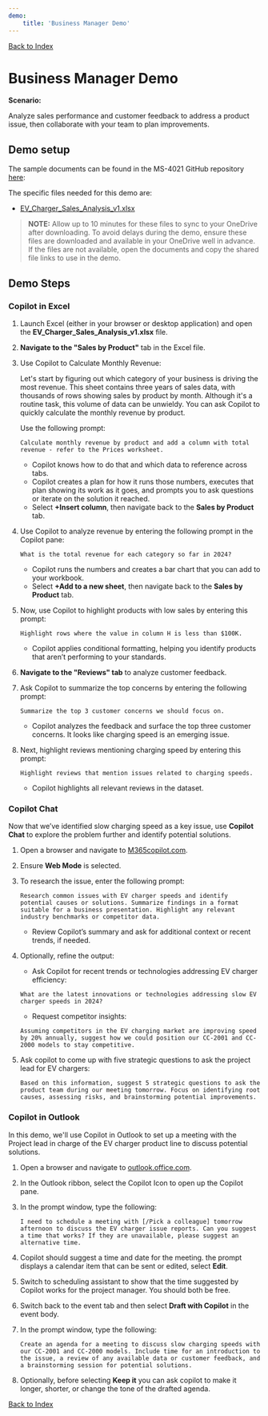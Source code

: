 ```yaml
---
demo:
    title: 'Business Manager Demo'
---
```


[Back to Index](https://microsoftlearning.github.io/MS-4021-Copilot-Immersion-Experience/)

# Business Manager Demo

**Scenario:**

Analyze sales performance and customer feedback to address a product issue, then collaborate with your team to plan improvements.

## Demo setup

The sample documents can be found in the MS-4021 GitHub repository [here](https://github.com/MicrosoftLearning/MS-4021-Copilot-Immersion-Experience/tree/master/ResourceFiles):

The specific files needed for this demo are:

- [EV_Charger_Sales_Analysis_v1.xlsx](https://github.com/MicrosoftLearning/MS-4021-Copilot-Immersion-Experience/raw/master/ResourceFiles/EV_Charger_Sales_Analysis_v1.xlsx)

> **NOTE:** Allow up to 10 minutes for these files to sync to your OneDrive after downloading. To avoid delays during the demo, ensure these files are downloaded and available in your OneDrive well in advance. If the files are not available, open the documents and copy the shared file links to use in the demo.

## Demo Steps

### Copilot in Excel

1. Launch Excel (either in your browser or desktop application) and open the **EV_Charger_Sales_Analysis_v1.xlsx** file.

1. **Navigate to the "Sales by Product"** tab in the Excel file.

1. Use Copilot to Calculate Monthly Revenue:  

   Let's start by figuring out which category of your business is driving the most revenue. This sheet contains three years of sales data, with thousands of rows showing sales by product by month. Although it's a routine task, this volume of data can be unwieldy. You can ask Copilot to quickly calculate the monthly revenue by product.

   Use the following prompt:

   ```text
   Calculate monthly revenue by product and add a column with total revenue - refer to the Prices worksheet.
   ```

    - Copilot knows how to do that and which data to reference across tabs.
    - Copilot creates a plan for how it runs those numbers, executes that plan showing its work as it goes, and prompts you to ask questions or iterate on the solution it reached.
    - Select **+Insert column**, then navigate back to the **Sales by Product** tab.

1. Use Copilot to analyze revenue by entering the following prompt in the Copilot pane:

    ```text
    What is the total revenue for each category so far in 2024?
    ```

    - Copilot runs the numbers and creates a bar chart that you can add to your workbook.
    - Select **+Add to a new sheet**, then navigate back to the **Sales by Product** tab.

1. Now, use Copilot to highlight products with low sales by entering this prompt:

    ```text
    Highlight rows where the value in column H is less than $100K.
    ```

    - Copilot applies conditional formatting, helping you identify products that aren’t performing to your standards.

1. **Navigate to the "Reviews" tab** to analyze customer feedback.

1. Ask Copilot to summarize the top concerns by entering the following prompt:

    ```text
    Summarize the top 3 customer concerns we should focus on.
    ```

    - Copilot analyzes the feedback and surface the top three customer concerns. It looks like charging speed is an emerging issue.

1. Next, highlight reviews mentioning charging speed by entering this prompt:

    ```text
    Highlight reviews that mention issues related to charging speeds.
    ```

    - Copilot highlights all relevant reviews in the dataset.

### Copilot Chat

Now that we’ve identified slow charging speed as a key issue, use **Copilot Chat** to explore the problem further and identify potential solutions.

1. Open a browser and navigate to [M365copilot.com](https://m365copilot.com/).  

1. Ensure **Web Mode** is selected.  

1. To research the issue, enter the following prompt:
  
    ```text
    Research common issues with EV charger speeds and identify potential causes or solutions. Summarize findings in a format suitable for a business presentation. Highlight any relevant industry benchmarks or competitor data.
    ```

   - Review Copilot’s summary and ask for additional context or recent trends, if needed.  

1. Optionally, refine the output:
   - Ask Copilot for recent trends or technologies addressing EV charger efficiency:

    ```text
    What are the latest innovations or technologies addressing slow EV charger speeds in 2024?
    ```

   - Request competitor insights:

    ```text
    Assuming competitors in the EV charging market are improving speed by 20% annually, suggest how we could position our CC-2001 and CC-2000 models to stay competitive.
    ```

1. Ask copilot to come up with five strategic questions to ask the project lead for EV chargers:

    ```text
    Based on this information, suggest 5 strategic questions to ask the product team during our meeting tomorrow. Focus on identifying root causes, assessing risks, and brainstorming potential improvements.
    ```

### Copilot in Outlook

In this demo, we'll use Copilot in Outlook to set up a meeting with the Project lead in charge of the EV charger product line to discuss potential solutions.

1. Open a browser and navigate to [outlook.office.com](https://outlook.office.com.com/).

1. In the Outlook ribbon, select the Copilot Icon to open up the Copilot pane.

1. In the prompt window, type the following:

    ```text
    I need to schedule a meeting with [/Pick a colleague] tomorrow afternoon to discuss the EV charger issue reports. Can you suggest a time that works? If they are unavailable, please suggest an alternative time.
    ```

1. Copilot should suggest a time and date for the meeting. the prompt displays a calendar item that can be sent or edited, select **Edit**.

1. Switch to scheduling assistant to show that the time suggested by Copilot works for the project manager. You should both be free.

1. Switch back to the event tab and then select **Draft with Copilot** in the event body.

1. In the prompt window, type the following:

    ```text
    Create an agenda for a meeting to discuss slow charging speeds with our CC-2001 and CC-2000 models. Include time for an introduction to the issue, a review of any available data or customer feedback, and a brainstorming session for potential solutions.  
    ```

1. Optionally, before selecting **Keep it** you can ask copilot to make it longer, shorter, or change the tone of the drafted agenda.

[Back to Index](https://microsoftlearning.github.io/MS-4021-Copilot-Immersion-Experience/)
